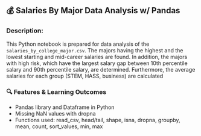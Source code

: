 ## 💰 Salaries By Major Data Analysis w/ Pandas

### Description:
This Python notebook is prepared for data analysis of the `salaries_by_college_major.csv`. The majors having the highest and the lowest starting and mid-career salaries are found. In addition, the majors with high risk, which have the largest salary gap between 10th percentile salary and 90th percentile salary, are determined. Furthermore, the average salaries for each group (STEM, HASS, business) are calculated

### 🔍 Features & Learning Outcomes
- Pandas library and Dataframe in Python
- Missing NaN values with dropna
- Functions used: read_csv, head/tail, shape, isna, dropna, groupby, mean, count, sort_values, min, max
